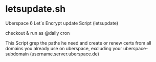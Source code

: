 # letsupdate.sh
Uberspace 6 Let`s Encrypt update Script (letsupdate)

checkout & run as @daily cron

This Script grep the paths he need and create or renew certs from all domains you already use on uberspace, excluding your uberspace-subdomain (username.server.uberspace.de)
